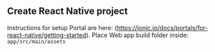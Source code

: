 ## Create React Native project

Instructions for setup Portal are here: (https://ionic.io/docs/portals/for-react-native/getting-started).
Place Web app build folder inside: `app/src/main/assets`
